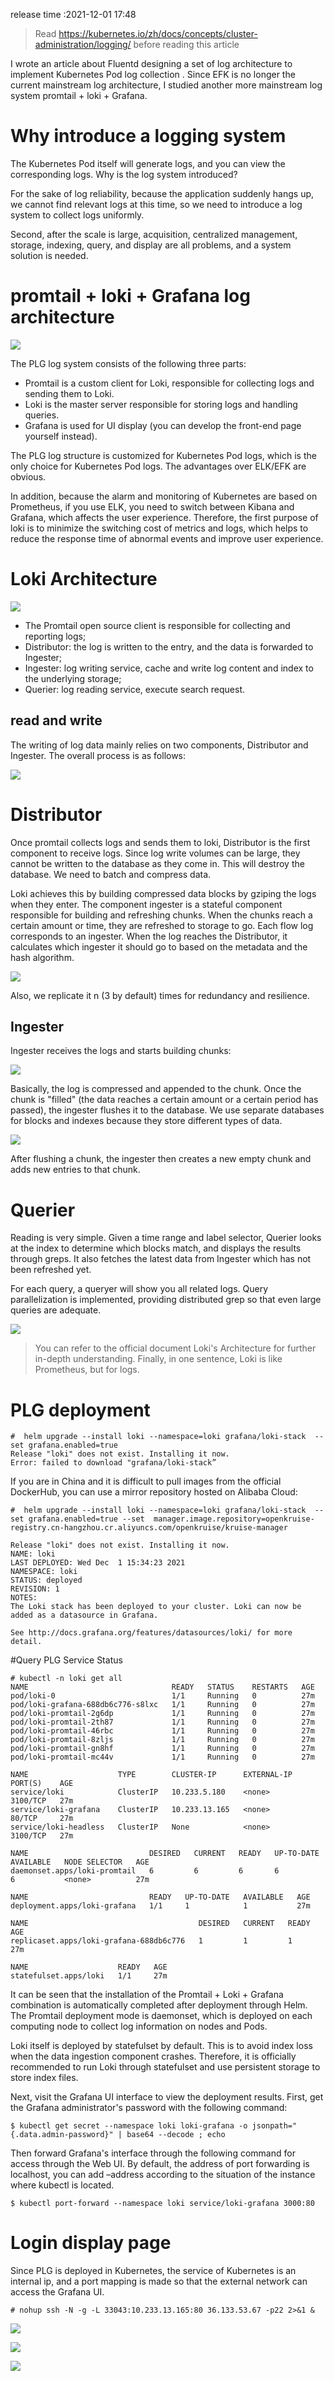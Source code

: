 release time :2021-12-01 17:48


> Read https://kubernetes.io/zh/docs/concepts/cluster-administration/logging/ before reading this article

I wrote an article about Fluentd designing a set of log architecture to implement Kubernetes Pod log collection . Since EFK is no longer the current mainstream log architecture, I studied another more mainstream log system promtail + loki + Grafana.

# Why introduce a logging system
The Kubernetes Pod itself will generate logs, and you can view the corresponding logs. Why is the log system introduced?

For the sake of log reliability, because the application suddenly hangs up, we cannot find relevant logs at this time, so we need to introduce a log system to collect logs uniformly.

Second, after the scale is large, acquisition, centralized management, storage, indexing, query, and display are all problems, and a system solution is needed.

# promtail + loki + Grafana log architecture

![](2023-01-19-12-46-03.png)

The PLG log system consists of the following three parts:
* Promtail is a custom client for Loki, responsible for collecting logs and sending them to Loki.
* Loki is the master server responsible for storing logs and handling queries.
* Grafana is used for UI display (you can develop the front-end page yourself instead).

The PLG log structure is customized for Kubernetes Pod logs, which is the only choice for Kubernetes Pod logs. The advantages over ELK/EFK are obvious.


In addition, because the alarm and monitoring of Kubernetes are based on Prometheus, if you use ELK, you need to switch between Kibana and Grafana, which affects the user experience. Therefore, the first purpose of loki is to minimize the switching cost of metrics and logs, which helps to reduce the response time of abnormal events and improve user experience.

# Loki Architecture


![](2023-01-19-12-46-49.png)

* The Promtail open source client is responsible for collecting and reporting logs;
* Distributor: the log is written to the entry, and the data is forwarded to Ingester;
* Ingester: log writing service, cache and write log content and index to the underlying storage;
* Querier: log reading service, execute search request.

## read and write
The writing of log data mainly relies on two components, Distributor and Ingester. The overall process is as follows:

![](2023-01-19-12-47-31.png)


# Distributor
Once promtail collects logs and sends them to loki, Distributor is the first component to receive logs. Since log write volumes can be large, they cannot be written to the database as they come in. This will destroy the database. We need to batch and compress data.

Loki achieves this by building compressed data blocks by gziping the logs when they enter. The component ingester is a stateful component responsible for building and refreshing chunks. When the chunks reach a certain amount or time, they are refreshed to storage to go. Each flow log corresponds to an ingester. When the log reaches the Distributor, it calculates which ingester it should go to based on the metadata and the hash algorithm.

![](2023-01-19-12-47-51.png)

Also, we replicate it n (3 by default) times for redundancy and resilience.

## Ingester
Ingester receives the logs and starts building chunks:

![](2023-01-19-12-48-07.png)

Basically, the log is compressed and appended to the chunk. Once the chunk is "filled" (the data reaches a certain amount or a certain period has passed), the ingester flushes it to the database. We use separate databases for blocks and indexes because they store different types of data.

![](2023-01-19-12-48-24.png)


After flushing a chunk, the ingester then creates a new empty chunk and adds new entries to that chunk.

# Querier
Reading is very simple. Given a time range and label selector, Querier looks at the index to determine which blocks match, and displays the results through greps. It also fetches the latest data from Ingester which has not been refreshed yet.

For each query, a queryer will show you all related logs. Query parallelization is implemented, providing distributed grep so that even large queries are adequate.

![](2023-01-19-12-48-45.png)

> You can refer to the official document Loki's Architecture for further in-depth understanding. Finally, in one sentence, Loki is like Prometheus, but for logs.

# PLG deployment

    #  helm upgrade --install loki --namespace=loki grafana/loki-stack  --set grafana.enabled=true
    Release "loki" does not exist. Installing it now.
    Error: failed to download "grafana/loki-stack”

If you are in China and it is difficult to pull images from the official DockerHub, you can use a mirror repository hosted on Alibaba Cloud:

    #  helm upgrade --install loki --namespace=loki grafana/loki-stack  --set grafana.enabled=true --set  manager.image.repository=openkruise-registry.cn-hangzhou.cr.aliyuncs.com/openkruise/kruise-manager

    Release "loki" does not exist. Installing it now.
    NAME: loki
    LAST DEPLOYED: Wed Dec  1 15:34:23 2021
    NAMESPACE: loki
    STATUS: deployed
    REVISION: 1
    NOTES:
    The Loki stack has been deployed to your cluster. Loki can now be added as a datasource in Grafana.

    See http://docs.grafana.org/features/datasources/loki/ for more detail.



#Query PLG Service Status

    # kubectl -n loki get all
    NAME                                READY   STATUS    RESTARTS   AGE
    pod/loki-0                          1/1     Running   0          27m
    pod/loki-grafana-688db6c776-s8lxc   1/1     Running   0          27m
    pod/loki-promtail-2g6dp             1/1     Running   0          27m
    pod/loki-promtail-2th87             1/1     Running   0          27m
    pod/loki-promtail-46rbc             1/1     Running   0          27m
    pod/loki-promtail-8zljs             1/1     Running   0          27m
    pod/loki-promtail-gn8hf             1/1     Running   0          27m
    pod/loki-promtail-mc44v             1/1     Running   0          27m

    NAME                    TYPE        CLUSTER-IP      EXTERNAL-IP   PORT(S)    AGE
    service/loki            ClusterIP   10.233.5.180    <none>        3100/TCP   27m
    service/loki-grafana    ClusterIP   10.233.13.165   <none>        80/TCP     27m
    service/loki-headless   ClusterIP   None            <none>        3100/TCP   27m

    NAME                           DESIRED   CURRENT   READY   UP-TO-DATE   AVAILABLE   NODE SELECTOR   AGE
    daemonset.apps/loki-promtail   6         6         6       6            6           <none>          27m

    NAME                           READY   UP-TO-DATE   AVAILABLE   AGE
    deployment.apps/loki-grafana   1/1     1            1           27m

    NAME                                      DESIRED   CURRENT   READY   AGE
    replicaset.apps/loki-grafana-688db6c776   1         1         1       27m

    NAME                    READY   AGE
    statefulset.apps/loki   1/1     27m

It can be seen that the installation of the Promtail + Loki + Grafana combination is automatically completed after deployment through Helm. The Promtail deployment mode is daemonset, which is deployed on each computing node to collect log information on nodes and Pods.

Loki itself is deployed by statefulset by default. This is to avoid index loss when the data ingestion component crashes. Therefore, it is officially recommended to run Loki through statefulset and use persistent storage to store index files.

Next, visit the Grafana UI interface to view the deployment results. First, get the Grafana administrator's password with the following command:

    $ kubectl get secret --namespace loki loki-grafana -o jsonpath="{.data.admin-password}" | base64 --decode ; echo

Then forward Grafana's interface through the following command for access through the Web UI. By default, the address of port forwarding is localhost, you can add –address <IP address> according to the situation of the instance where kubectl is located.

    $ kubectl port-forward --namespace loki service/loki-grafana 3000:80

# Login display page
Since PLG is deployed in Kubernetes, the service of Kubernetes is an internal ip, and a port mapping is made so that the external network can access the Grafana UI.



    # nohup ssh -N -g -L 33043:10.233.13.165:80 36.133.53.67 -p22 2>&1 &

![](2023-01-19-12-50-37.png)

![](2023-01-19-12-50-43.png)

![](2023-01-19-12-50-51.png)
